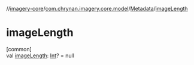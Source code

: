 //[imagery-core](../../../index.md)/[com.chrynan.imagery.core.model](../index.md)/[Metadata](index.md)/[imageLength](image-length.md)

# imageLength

[common]\
val [imageLength](image-length.md): [Int](https://kotlinlang.org/api/latest/jvm/stdlib/kotlin/-int/index.html)? = null
